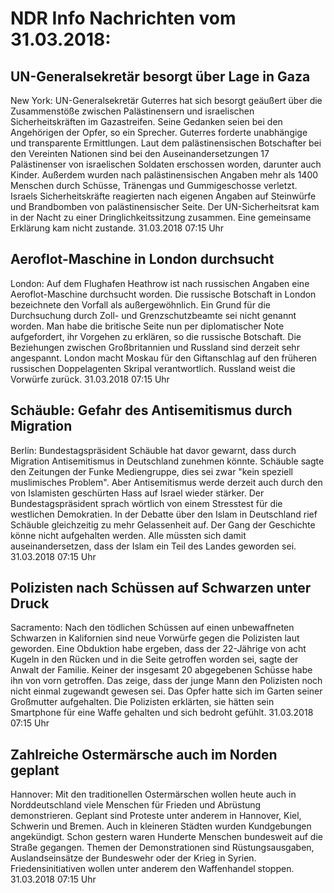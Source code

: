 # NDR Info Nachrichten vom 31.03.2018:


## UN-Generalsekretär besorgt über Lage in Gaza
New York:	UN-Generalsekretär Guterres hat sich besorgt geäußert über die Zusammenstöße zwischen Palästinensern und israelischen Sicherheitskräften im Gazastreifen. Seine Gedanken seien bei den Angehörigen der Opfer, so ein Sprecher. Guterres forderte unabhängige und transparente Ermittlungen. Laut dem palästinensischen Botschafter bei den Vereinten Nationen sind bei den Auseinandersetzungen 17 Palästinenser von israelischen Soldaten erschossen worden, darunter auch Kinder. Außerdem wurden nach palästinensischen Angaben mehr als 1400 Menschen durch Schüsse, Tränengas und Gummigeschosse verletzt. Israels Sicherheitskräfte reagierten nach eigenen Angaben auf Steinwürfe und Brandbomben von palästinensischer Seite. Der UN-Sicherheitsrat kam in der Nacht zu einer Dringlichkeitssitzung zusammen. Eine gemeinsame Erklärung kam nicht zustande. 31.03.2018 07:15 Uhr 

## Aeroflot-Maschine in London durchsucht
London: Auf dem Flughafen Heathrow ist nach russischen Angaben eine Aeroflot-Maschine durchsucht worden. Die russische Botschaft in London bezeichnete den Vorfall als außergewöhnlich. Ein Grund für die Durchsuchung durch Zoll- und Grenzschutzbeamte sei nicht genannt worden. Man habe die britische Seite nun per diplomatischer Note aufgefordert, ihr Vorgehen zu erklären, so die russische Botschaft. Die Beziehungen zwischen Großbritannien und Russland sind derzeit sehr angespannt. London macht Moskau für den Giftanschlag auf den früheren russischen Doppelagenten Skripal verantwortlich. Russland weist die Vorwürfe zurück. 31.03.2018 07:15 Uhr 

## Schäuble: Gefahr des Antisemitismus durch Migration
Berlin:	Bundestagspräsident Schäuble hat davor gewarnt, dass durch Migration Antisemitismus in Deutschland zunehmen könnte. Schäuble sagte den Zeitungen der Funke Mediengruppe, dies sei zwar "kein speziell muslimisches Problem". Aber Antisemitismus werde derzeit auch durch den von Islamisten geschürten Hass auf Israel wieder stärker. Der Bundestagspräsident sprach wörtlich von einem Stresstest für die westlichen Demokratien. In der Debatte über den Islam in Deutschland rief Schäuble gleichzeitig zu mehr Gelassenheit auf. Der Gang der Geschichte könne nicht aufgehalten werden. Alle müssten sich damit auseinandersetzen, dass der Islam ein Teil des Landes geworden sei. 31.03.2018 07:15 Uhr 

## Polizisten nach Schüssen auf Schwarzen unter Druck
Sacramento: 	Nach den tödlichen Schüssen auf einen unbewaffneten Schwarzen in Kalifornien sind neue Vorwürfe gegen die Polizisten laut geworden. Eine Obduktion habe ergeben, dass der 22-Jährige von acht Kugeln in den Rücken und in die Seite getroffen worden sei, sagte der Anwalt der Familie. Keiner der insgesamt 20 abgegebenen Schüsse habe ihn von vorn getroffen. Das zeige, dass der junge Mann den Polizisten noch nicht einmal zugewandt gewesen sei. Das Opfer hatte sich im Garten seiner Großmutter aufgehalten. Die Polizisten erklärten, sie hätten sein Smartphone für eine Waffe gehalten und sich bedroht gefühlt. 31.03.2018 07:15 Uhr 

## Zahlreiche Ostermärsche auch im Norden geplant
Hannover: Mit den traditionellen Ostermärschen wollen heute auch in Norddeutschland viele Menschen für Frieden und Abrüstung demonstrieren. Geplant sind Proteste unter anderem in Hannover, Kiel, Schwerin und Bremen. Auch in kleineren Städten wurden Kundgebungen angekündigt. Schon gestern waren Hunderte Menschen bundesweit auf die Straße gegangen. Themen der Demonstrationen sind Rüstungsausgaben, Auslandseinsätze der Bundeswehr oder der Krieg in Syrien. Friedensinitiativen wollen unter anderem den Waffenhandel stoppen. 31.03.2018 07:15 Uhr 
